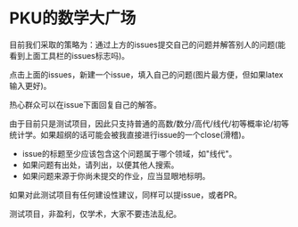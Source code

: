 # PKU的数学大广场

目前我们采取的策略为：通过上方的issues提交自己的问题并解答别人的问题(能看到上面工具栏的issues标志吗)。

点击上面的issues，新建一个issue，填入自己的问题(图片最方便，但如果latex输入更好)。

热心群众可以在issue下面回复自己的解答。

由于目前只是测试项目，因此只支持普通的高数/数分/高代/线代/初等概率论/初等统计学。如果超纲的话可能会被我直接进行issue的一个close(滑稽)。

- issue的标题至少应该包含这个问题属于哪个领域，如"线代"。
- 如果问题有出处，请列出，以便其他人搜索。
- 如果问题来源于你尚未提交的作业，应当显眼地标明。

如果对此测试项目有任何建设性建议，同样可以提issue，或者PR。

测试项目，非盈利，仅学术，大家不要违法乱纪。
